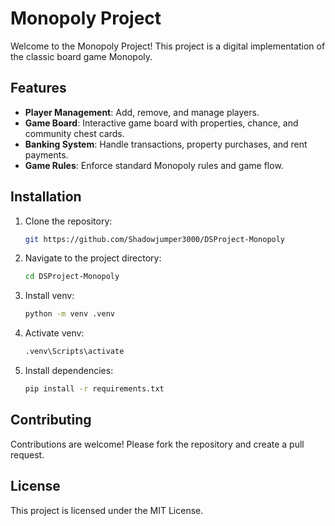# Monopoly Project

Welcome to the Monopoly Project! This project is a digital implementation of the classic board game Monopoly.

## Features

- **Player Management**: Add, remove, and manage players.
- **Game Board**: Interactive game board with properties, chance, and community chest cards.
- **Banking System**: Handle transactions, property purchases, and rent payments.
- **Game Rules**: Enforce standard Monopoly rules and game flow.

## Installation

1. Clone the repository:
    ```sh
    git https://github.com/Shadowjumper3000/DSProject-Monopoly
    ```
2. Navigate to the project directory:
    ```sh
    cd DSProject-Monopoly
    ```
3. Install venv:
    ```sh
    python -m venv .venv
    ```
4. Activate venv:
    ```sh
    .venv\Scripts\activate
    ```
5. Install dependencies:
    ```sh
    pip install -r requirements.txt
    ```


## Contributing

Contributions are welcome! Please fork the repository and create a pull request.

## License

This project is licensed under the MIT License.
